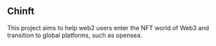 ## Chinft

This project aims to help web2 users enter the NFT world of Web3 and transition to global platforms, such as opensea.
